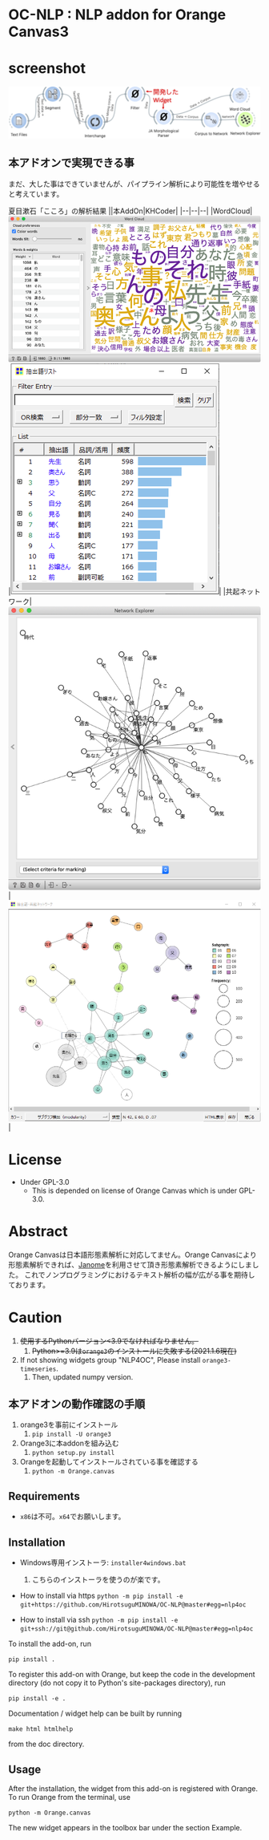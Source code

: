 OC-NLP : NLP addon for Orange Canvas3
=====================================

# screenshot
![screenshot](https://github.com/HirotsuguMINOWA/OC-NLP/blob/master/doc/widgets/fig/workflow1.png?raw=true)

## 本アドオンで実現できる事
まだ、大した事はできていませんが、パイプライン解析により可能性を増やせると考えています。

夏目漱石「こころ」の解析結果
||本AddOn|KHCoder|
|--|--|--|
|WordCloud|![OC-ExtractWord](https://github.com/HirotsuguMINOWA/OC-NLP/blob/dev/doc/widgets/fig/oc_ext_word1.png?raw=true)|![KHCoder-EW](https://github.com/HirotsuguMINOWA/OC-NLP/blob/dev/doc/widgets/fig/kh_ext_word3.png?raw=true)|
|共起ネットワーク|![OC-Net](https://github.com/HirotsuguMINOWA/OC-NLP/blob/dev/doc/widgets/fig/oc_net2.png?raw=true)|![KH-Net](https://github.com/HirotsuguMINOWA/OC-NLP/blob/dev/doc/widgets/fig/kh_net1.png?raw=true)|

# License
- Under GPL-3.0
   - This is depended on license of Orange Canvas which is under GPL-3.0.

# Abstract
Orange Canvasは日本語形態素解析に対応してません。Orange Canvasにより形態素解析できれば、[Janome](https://mocobeta.github.io/janome)を利用させて頂き形態素解析できるようにしました。
これでノンプログラミングにおけるテキスト解析の幅が広がる事を期待しております。

# Caution
1. ~~使用するPythonバージョン<3.9でなければなりません。~~
   1. ~~Python>=3.9は`orange3`のインストールに失敗する(2021.1.6現在)~~
2. If not showing widgets group "NLP4OC", Please install `orange3-timeseries`.
   1. Then, updated numpy version.

## 本アドオンの動作確認の手順
1. orange3を事前にインストール
   1. `pip install -U orange3`
2. Orange3に本addonを組み込む
   1. `python setup.py install`
3. Orangeを起動してインストールされている事を確認する
   1. `python -m Orange.canvas`

## Requirements
- `x86`は不可。`x64`でお願いします。

## Installation
- Windows専用インストーラ: `installer4windows.bat`
   1. こちらのインストーラを使うのが楽です。

- How to install via https
   `python -m pip install -e git+https://github.com/HirotsuguMINOWA/OC-NLP@master#egg=nlp4oc`

- How to install via ssh
   `python -m pip install -e git+ssh://git@github.com/HirotsuguMINOWA/OC-NLP@master#egg=nlp4oc`


To install the add-on, run

    pip install .

To register this add-on with Orange, but keep the code in the development directory (do not copy it to 
Python's site-packages directory), run

    pip install -e .

Documentation / widget help can be built by running

    make html htmlhelp

from the doc directory.

Usage
-----

After the installation, the widget from this add-on is registered with Orange. To run Orange from the terminal,
use

    python -m Orange.canvas

The new widget appears in the toolbox bar under the section Example.

